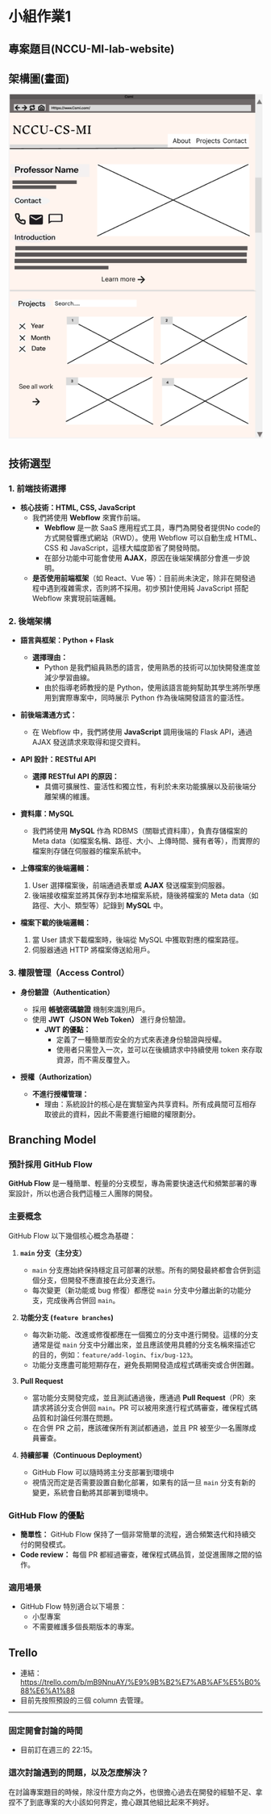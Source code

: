 # 小組作業1

## 專案題目(NCCU-MI-lab-website)

## 架構圖(畫面)

![畫面](https://github.com/jeremy900425/NCCU-MI-lab-website/blob/main/Wireframe.png)

## 技術選型

### 1. 前端技術選擇

- **核心技術：HTML, CSS, JavaScript**
  - 我們將使用 **Webflow** 來實作前端。
    - **Webflow** 是一款 SaaS 應用程式工具，專門為開發者提供No code的方式開發響應式網站（RWD）。使用 Webflow 可以自動生成 HTML、CSS 和 JavaScript，這樣大幅度節省了開發時間。
    - 在部分功能中可能會使用 **AJAX**，原因在後端架構部分會進一步說明。
  - **是否使用前端框架**（如 React、Vue 等）：目前尚未決定，除非在開發過程中遇到複雜需求，否則將不採用。初步預計使用純 JavaScript 搭配 Webflow 來實現前端邏輯。

### 2. 後端架構

- **語言與框架：Python + Flask**
  - **選擇理由：**
    - Python 是我們組員熟悉的語言，使用熟悉的技術可以加快開發進度並減少學習曲線。
    - 由於指導老師教授的是 Python，使用該語言能夠幫助其學生將所學應用到實際專案中，同時展示 Python 作為後端開發語言的靈活性。
  
- **前後端溝通方式：**
  - 在 Webflow 中，我們將使用 **JavaScript** 調用後端的 Flask API，通過 AJAX 發送請求來取得和提交資料。
  
- **API 設計：RESTful API**
  - **選擇 RESTful API 的原因：**
    - 具備可擴展性、靈活性和獨立性，有利於未來功能擴展以及前後端分離架構的維護。
  
- **資料庫：MySQL**
  - 我們將使用 **MySQL** 作為 RDBMS（關聯式資料庫），負責存儲檔案的 Meta data（如檔案名稱、路徑、大小、上傳時間、擁有者等），而實際的檔案則存儲在伺服器的檔案系統中。
  
- **上傳檔案的後端邏輯：**
  1. User 選擇檔案後，前端通過表單或 **AJAX** 發送檔案到伺服器。
  2. 後端接收檔案並將其保存到本地檔案系統，隨後將檔案的 Meta data（如路徑、大小、類型等）記錄到 **MySQL** 中。
  
- **檔案下載的後端邏輯：**
  1. 當 User 請求下載檔案時，後端從 MySQL 中獲取對應的檔案路徑。
  2. 伺服器通過 HTTP 將檔案傳送給用戶。

### 3. 權限管理（Access Control）

- **身份驗證（Authentication）**
  - 採用 **帳號密碼驗證** 機制來識別用戶。
  - 使用 **JWT（JSON Web Token）** 進行身份驗證。
    - **JWT 的優點：**
      - 定義了一種簡單而安全的方式來表達身份驗證與授權。
      - 使用者只需登入一次，並可以在後續請求中持續使用 token 來存取資源，而不需反覆登入。
  
- **授權（Authorization）**
  - **不進行授權管理：**
    - 理由：系統設計的核心是在實驗室內共享資料。所有成員間可互相存取彼此的資料，因此不需要進行細緻的權限劃分。

## Branching Model
### 預計採用 GitHub Flow 

**GitHub Flow** 是一種簡單、輕量的分支模型，專為需要快速迭代和頻繁部署的專案設計，所以也適合我們這種三人團隊的開發。

### 主要概念

GitHub Flow 以下幾個核心概念為基礎：

1. **`main` 分支（主分支）**
   - `main` 分支應始終保持穩定且可部署的狀態。所有的開發最終都會合併到這個分支，但開發不應直接在此分支進行。
   - 每次變更（新功能或 bug 修復）都應從 `main` 分支中分離出新的功能分支，完成後再合併回 `main`。

2. **功能分支 (`feature branches`)**
   - 每次新功能、改進或修復都應在一個獨立的分支中進行開發。這樣的分支通常是從 `main` 分支中分離出來，並且應該使用具體的分支名稱來描述它的目的，例如：`feature/add-login`、`fix/bug-123`。
   - 功能分支應盡可能短期存在，避免長期開發造成程式碼衝突或合併困難。

3. **Pull Request**
   - 當功能分支開發完成，並且測試通過後，應通過 **Pull Request**（PR）來請求將該分支合併回 `main`。PR 可以被用來進行程式碼審查，確保程式碼品質和討論任何潛在問題。
   - 在合併 PR 之前，應該確保所有測試都通過，並且 PR 被至少一名團隊成員審查。

4. **持續部署（Continuous Deployment）**
   - GitHub Flow 可以隨時將主分支部署到環境中
   - 視情況而定是否需要設置自動化部署，如果有的話一旦 `main` 分支有新的變更，系統會自動將其部署到環境中。

### GitHub Flow 的優點

- **簡單性：** GitHub Flow 保持了一個非常簡單的流程，適合頻繁迭代和持續交付的開發模式。
- **Code review：** 每個 PR 都經過審查，確保程式碼品質，並促進團隊之間的協作。

### 適用場景
- GitHub Flow 特別適合以下場景：
  - 小型專案
  - 不需要維護多個長期版本的專案。

## Trello

- 連結：https://trello.com/b/mB9NnuAY/%E9%9B%B2%E7%AB%AF%E5%B0%88%E6%A1%88
- 目前先按照預設的三個 column 去管理。

---

### 固定開會討論的時間

- 目前訂在週三的 22:15。

### 這次討論遇到的問題，以及怎麼解決？

在討論專案題目的時候，除沒什麼方向之外，也很擔心過去在開發的經驗不足、拿捏不了到底專案的大小該如何界定，擔心跟其他組比起來不夠好。
